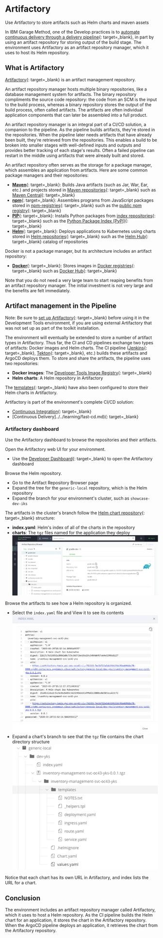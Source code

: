 # Artifactory

Use Artifactory to store artifacts such as Helm charts and maven assets

In IBM Garage Method, one of the Develop practices is to [automate continuous delivery through a delivery pipeline](https://www.ibm.com/garage/method/practices/deliver/practice_delivery_pipeline/){: target=_blank}, in part by using an artifact repository for storing output of the build stage. The environment uses Artifactory as an artifact repository manager, which it uses to host its Helm repository.

## What is Artifactory

[Artifactory](https://jfrog.com/artifactory/){: target=_blank} is an artifact management repository.

An artifact repository manager hosts multiple binary repositories, like a database management system for artifacts. The binary repository compliments the source code repository: the code from an SCM is the input to the build process, whereas a binary repository stores the output of the build process, often called artifacts. The artifacts are often individual application components that can later be assembled into a full product.

An artifact repository manager is an integral part of a CI/CD solution, a companion to the pipeline. As the pipeline builds artifacts, they're stored in the repositories. When the pipeline later needs artifacts that have already been built, they're retrieved from the repositories. This enables a build to be broken into smaller stages with well-defined inputs and outputs and provides better tracking of each stage's results. Often a failed pipeline can restart in the middle using artifacts that were already built and stored.

An artifact repository often serves as the storage for a package manager, which assembles an application from artifacts. Here are some common package managers and their repositories:

- [**Maven**](https://maven.apache.org){: target=_blank}: Builds Java artifacts (such as Jar, War, Ear, etc.) and projects stored in [Maven repositories](https://maven.apache.org/guides/introduction/introduction-to-repositories.html){: target=_blank} such as [Maven Central](https://maven.apache.org/repository/index.html){: target=_blank}
- [**npm**](https://docs.npmjs.com/about-npm/){: target=_blank}: Assembles programs from JavaScript packages stored in [npm-registries](https://docs.npmjs.com/misc/registry){: target=_blank} such as the [public npm registry](https://docs.npmjs.com/about-the-public-npm-registry){: target=_blank}
- [**PIP**](https://pypi.org/project/pip/){: target=_blank}: Installs Python packages from [index repositories](https://packaging.python.org/guides/hosting-your-own-index/){: target=_blank} such as the [Python Package Index (PyPI)](https://pypi.org/){: target=_blank}
- [**Helm**](https://helm.sh){: target=_blank}: Deploys applications to Kubernetes using charts stored in [Helm repositories](https://helm.sh/docs/chart_repository/){: target=_blank} such as the [Helm Hub](https://helm.sh/blog/intro-helm-hub/){: target=_blank} catalog of repositories

Docker is not a package manager, but its architecture includes an artifact repository:

- [**Docker**](https://www.docker.com/){: target=_blank}: Stores images in [Docker registries](https://docs.docker.com/registry/){: target=_blank} such as [Docker Hub](https://docs.docker.com/docker-hub/){: target=_blank}

Note that you do not need a very large team to start reaping benefits from an artifact repository manager. The initial investment is not very large and the benefits are felt immediately.

## Artifact management in the Pipeline

Note: Be sure to [set up Artifactory](../../adopting/admin/artifactory-setup.md){: target=_blank} before using it in the Development Tools environment, if you are using external Artifactory that was not set up as part of the toolkit installation.

The environment will eventually be extended to store a number of artifact types in Artifactory. Thus far, the CI and CD pipelines exchange two types of artifacts: Docker images and Helm charts. The CI pipeline ([Jenkins](jenkins.md){: target=_blank}, [Tekton](tekton.md){: target=_blank}, etc.) builds these artifacts and ArgoCD deploys them. To store and share the artifacts, the pipeline uses two repositories:

- **Docker images**: The [Developer Tools Image Registry](ibm-cloud-container-registry.md){: target=_blank}
- **Helm charts**: A Helm repository in Artifactory

The [templates](../starter-kit/starter-kit.md){: target=_blank} have also been configured to store their Helm charts in Artifactory.

Artifactory is part of the environment's complete CI/CD solution:

- [Continuous Integration](../../learning/fast-ci.md){: target=_blank}
- [Continuous Delivery]../../learning/fast-cd.md){: target=_blank}

### Artifactory dashboard

Use the Artifactory dashboard to browse the repositories and their artifacts.

Open the Artifactory web UI for your environment.

- Use the [Developer Dashboard](../dashboard.md){: target=_blank} to open the Artifactory dashboard

Browse the Helm repository.

- Go to the Artifact Repository Browser page
- Expand the tree for the `generic-local` repository, which is the Helm repository
- Expand the branch for your environment's cluster, such as `showcase-dev-iks`

The artifacts in the cluster's branch follow the [Helm chart repository](https://helm.sh/docs/chart_repository/){: target=_blank} structure:

- **index.yaml**: Helm's index of all of the charts in the repository
- **charts**: The `tgz` files named for the application they deploy
      ![Artifact Repository Browser](images/artifact-repo-browser.png)

Browse the artifacts to see how a Helm repository is organized.

- Select the `index.yaml` file and View it to see its contents
      ![Helm Repository Index](images/helm-repo-index.png)
- Expand a chart's branch to see that the `tgz` file contains the chart directory structure
      ![Helm Chart Structure](images/helm-chart-structure.png)

Notice that each chart has its own URL in Artifactory, and index lists the URL for a chart.

## Conclusion

The environment includes an artifact repository manager called Artifactory, which it uses to host a Helm repository.
As the CI pipeline builds the Helm chart for an application, it stores the chart in the Artifactory repository. When the ArgoCD pipeline deploys an application, it retrieves the chart from the Artifactory repository.
